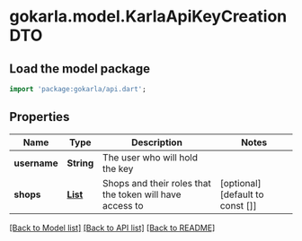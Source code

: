 # gokarla.model.KarlaApiKeyCreationDTO

## Load the model package
```dart
import 'package:gokarla/api.dart';
```

## Properties
Name | Type | Description | Notes
------------ | ------------- | ------------- | -------------
**username** | **String** | The user who will hold the key | 
**shops** | [**List<ShopRole>**](ShopRole.md) | Shops and their roles that the token will have access to | [optional] [default to const []]

[[Back to Model list]](../README.md#documentation-for-models) [[Back to API list]](../README.md#documentation-for-api-endpoints) [[Back to README]](../README.md)



